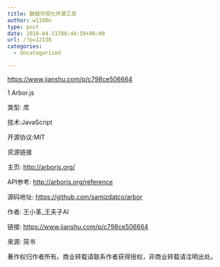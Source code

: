 ```yaml
---
title: 数据可视化开源工具
author: w1100n
type: post
date: 2018-04-11T08:44:59+00:00
url: /?p=12138
categories:
  - Uncategorized

---
```

https://www.jianshu.com/p/c798ce506664

1 Arbor.js

类型: 库

技术:JavaScript

开源协议:MIT

资源链接

主页: http://arborjs.org/

API参考: http://arborjs.org/reference

源码地址: https://github.com/samizdatco/arbor

作者: 王小革_王夫子AI
  
链接: https://www.jianshu.com/p/c798ce506664
  
來源: 简书
  
著作权归作者所有。商业转载请联系作者获得授权，非商业转载请注明出处。